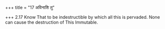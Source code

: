 +++
title = "17 अविनाशि तु"

+++
2.17 Know That to be indestructible by which all this is pervaded. None
can cause the destruction of This Immutable.
